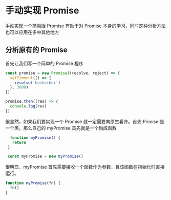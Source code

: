 # 手动实现 Promise

手动实现一个简易版 Promise 有助于对 Promise 本身的学习，同时这种分析方法也可以应用在多中其他地方

## 分析原有的 Promise

首先让我们写一个简单的 Promise 程序

```js
const promise = new Promise((resolve, reject) => {
  setTimeout(() => {
    resolve('heiheihei')
  }, 3000)
})

promise.then((res) => {
  console.log(res)
})

```

很显然，如果我们要实现一个 Promise 就一定需要向原生看齐。首先 Primise 是一个类。那么自己的 myPromise 首先就是一个构成函数

```js
  function myPromise() {
   return
 }

 const myPromise = new myPromise()
```

很明显，myPromise 首先需要接收一个函数作为参数，且该函数在初始化时直接运行。

```js
function myPromise(fn) {
  fn()
}
```

